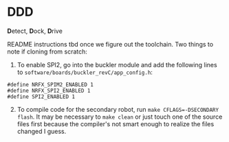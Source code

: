 # DDD
**D**etect, **D**ock, **D**rive

README instructions tbd once we figure out the toolchain. Two things to note if cloning from scratch:

1. To enable SPI2, go into the buckler module and add the following lines to
`software/boards/buckler_revC/app_config.h`:
```
#define NRFX_SPIM2_ENABLED 1
#define NRFX_SPI2_ENABLED 1
#define SPI2_ENABLED 1
```
2. To compile code for the secondary robot, run `make CFLAGS=-DSECONDARY flash`. It may be necessary
to `make clean` or just touch one of the source files first because the compiler's not smart enough
to realize the files changed I guess.
